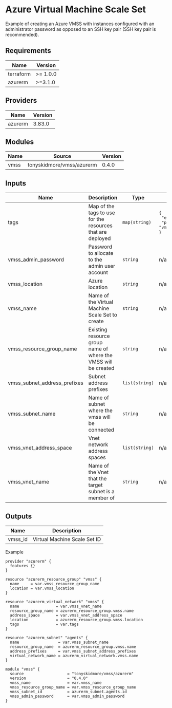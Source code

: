 # Azure Virtual Machine Scale Set

Example of creating an Azure VMSS with instances configured with an
administrator password as opposed to an SSH key pair
(SSH key pair is recommended).

<!-- BEGIN_TF_DOCS -->


## Requirements

| Name | Version |
|------|---------|
| terraform | >= 1.0.0 |
| azurerm | >=3.1.0 |

## Providers

| Name | Version |
|------|---------|
| azurerm | 3.83.0 |

## Modules

| Name | Source | Version |
|------|--------|---------|
| vmss | tonyskidmore/vmss/azurerm | 0.4.0 |

## Inputs

| Name | Description | Type | Default | Required |
|------|-------------|------|---------|:--------:|
| tags | Map of the tags to use for the resources that are deployed | `map(string)` | <pre>{<br>  "environment": "test",<br>  "project": "vmss"<br>}</pre> | no |
| vmss\_admin\_password | Password to allocate to the admin user account | `string` | n/a | yes |
| vmss\_location | Azure location | `string` | n/a | yes |
| vmss\_name | Name of the Virtual Machine Scale Set to create | `string` | n/a | yes |
| vmss\_resource\_group\_name | Existing resource group name of where the VMSS will be created | `string` | n/a | yes |
| vmss\_subnet\_address\_prefixes | Subnet address prefixes | `list(string)` | n/a | yes |
| vmss\_subnet\_name | Name of subnet where the vmss will be connected | `string` | n/a | yes |
| vmss\_vnet\_address\_space | Vnet network address spaces | `list(string)` | n/a | yes |
| vmss\_vnet\_name | Name of the Vnet that the target subnet is a member of | `string` | n/a | yes |

## Outputs

| Name | Description |
|------|-------------|
| vmss\_id | Virtual Machine Scale Set ID |



Example

```hcl
provider "azurerm" {
  features {}
}

resource "azurerm_resource_group" "vmss" {
  name     = var.vmss_resource_group_name
  location = var.vmss_location
}

resource "azurerm_virtual_network" "vmss" {
  name                = var.vmss_vnet_name
  resource_group_name = azurerm_resource_group.vmss.name
  address_space       = var.vmss_vnet_address_space
  location            = azurerm_resource_group.vmss.location
  tags                = var.tags
}

resource "azurerm_subnet" "agents" {
  name                 = var.vmss_subnet_name
  resource_group_name  = azurerm_resource_group.vmss.name
  address_prefixes     = var.vmss_subnet_address_prefixes
  virtual_network_name = azurerm_virtual_network.vmss.name
}

module "vmss" {
  source                   = "tonyskidmore/vmss/azurerm"
  version                  = "0.4.0"
  vmss_name                = var.vmss_name
  vmss_resource_group_name = var.vmss_resource_group_name
  vmss_subnet_id           = azurerm_subnet.agents.id
  vmss_admin_password      = var.vmss_admin_password
}
```
<!-- END_TF_DOCS -->
